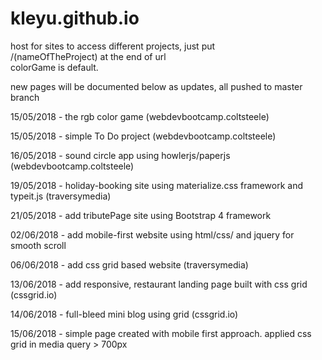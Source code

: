 # kleyu.github.io
host for sites
to access different projects, just put <br>/(nameOfTheProject)  at the end of url <br>
colorGame is default.

new pages will be documented below as updates, all pushed to master branch

15/05/2018 - the rgb color game  (webdevbootcamp.coltsteele)

15/05/2018 - simple To Do project (webdevbootcamp.coltsteele)

16/05/2018 - sound circle app using howlerjs/paperjs (webdevbootcamp.coltsteele)

19/05/2018 - holiday-booking site using materialize.css framework and typeit.js (traversymedia)

21/05/2018 - add tributePage site using Bootstrap 4 framework

02/06/2018 - add mobile-first website using html/css/ and jquery for smooth scroll

06/06/2018 - add css grid based website (traversymedia)

13/06/2018 - add responsive, restaurant landing page built with css grid (cssgrid.io)

14/06/2018 - full-bleed mini blog using grid (cssgrid.io)

15/06/2018 - simple page created with mobile first approach. applied css grid in media query > 700px
